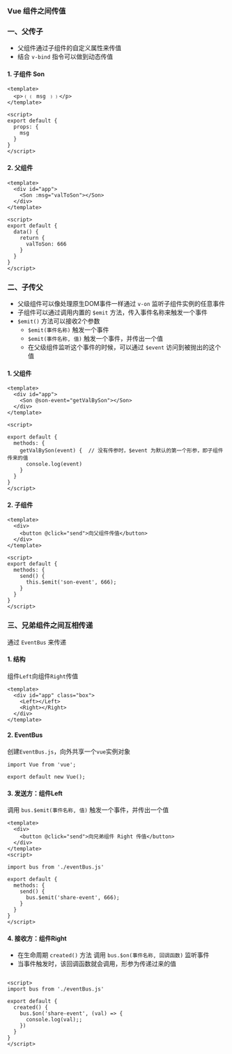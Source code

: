 ### Vue 组件之间传值

### 一、父传子
* 父组件通过子组件的自定义属性来传值
* 结合 `v-bind` 指令可以做到动态传值

#### 1. 子组件 Son
```
<template>
  <p>﹛﹛ msg ﹜﹜</p>
</template>

<script>
export default {
  props: {
    msg
  }
}
</script>
```


#### 2. 父组件 
```
<template>
  <div id="app">
    <Son :msg="valToSon"></Son>
  </div>
</template>

<script>
export default {
  data() {
    return {
      valToSon: 666
    }
  }
}
</script>
```


### 二、子传父
* 父级组件可以像处理原生DOM事件一样通过 `v-on` 监听子组件实例的任意事件
* 子组件可以通过调用内置的 `$emit` 方法，传入事件名称来触发一个事件
* `$emit()` 方法可以接收2个参数
  * `$emit(事件名称)`  触发一个事件
  * `$emit(事件名称, 值)` 触发一个事件，并传出一个值
  * 在父级组件监听这个事件的时候，可以通过 `$event` 访问到被抛出的这个值

#### 1. 父组件 
```
<template>
  <div id="app">
    <Son @son-event="getValBySon"></Son>
  </div>
</template>

<script>

export default {
  methods: {
    getValBySon(event) {  // 没有传参时，$event 为默认的第一个形参，即子组件传来的值
      console.log(event)
    }
  }
}
</script>
```


#### 2. 子组件 
```
<template>
  <div>
    <button @click="send">向父组件传值</button>
  </div>
</template>

<script>
export default {
  methods: {
    send() {
      this.$emit('son-event', 666);
    }
  }
}
</script>
```


### 三、兄弟组件之间互相传递
通过 `EventBus` 来传递
#### 1. 结构
组件`Left`向组件`Right`传值

```
<template>
  <div id="app" class="box">
    <Left></Left>
    <Right></Right>
  </div>
</template>
```

#### 2. EventBus
创建`EventBus.js`，向外共享一个`vue`实例对象

```
import Vue from 'vue';

export default new Vue();
```


#### 3. 发送方：组件Left
调用 `bus.$emit(事件名称, 值)` 触发一个事件，并传出一个值

```
<template>
  <div>
    <button @click="send">向兄弟组件 Right 传值</button>
  </div>
</template>
<script>

import bus from './eventBus.js'

export default {
  methods: {
    send() {
      bus.$emit('share-event', 666);
    }
  }
}
</script>
```



#### 4. 接收方：组件Right
* 在生命周期 `created()` 方法 调用 `bus.$on(事件名称, 回调函数)` 监听事件
* 当事件触发时，该回调函数就会调用，形参为传递过来的值

```

<script>
import bus from './eventBus.js'

export default {
  created() {
    bus.$on('share-event', (val) => {
      console.log(val);;
    })
  }
}
</script>
```
